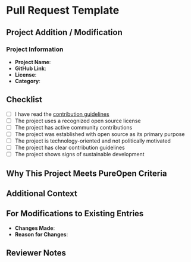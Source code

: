 # Pull Request Template

## Project Addition / Modification

<!-- Please provide information about the project you're adding or modifying -->

### Project Information
- **Project Name**:
- **GitHub Link**:
- **License**:
- **Category**: <!-- e.g., Backend/Frontend/DevOps/AI-ML/etc. -->

## Checklist
<!-- Please check all applicable items by placing an 'x' in the brackets -->

- [ ] I have read the [contribution guidelines](CONTRIBUTING.md)
- [ ] The project uses a recognized open source license
- [ ] The project has active community contributions
- [ ] The project was established with open source as its primary purpose
- [ ] The project is technology-oriented and not politically motivated
- [ ] The project has clear contribution guidelines
- [ ] The project shows signs of sustainable development

## Why This Project Meets PureOpen Criteria
<!-- Please explain why this project aligns with PureOpen's philosophy -->

## Additional Context
<!-- Any other information that might be helpful for reviewers -->

## For Modifications to Existing Entries
<!-- If you're modifying an existing entry, please explain the changes -->

- **Changes Made**:
- **Reason for Changes**:

## Reviewer Notes
<!-- Leave this section blank, it's for reviewers -->